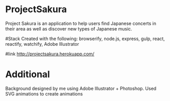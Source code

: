 # ProjectSakura
Project Sakura is an application to help users find Japanese concerts in their area as well as discover new types of Japanese music.

#Stack
Created with the following: browserify, node.js, express, gulp, react, reactify, watchify, Adobe Illustrator

#link
http://projectsakura.herokuapp.com/

# Additional
Background designed by me using Adobe Illustrator + Photoshop. Used SVG animations to create animations
